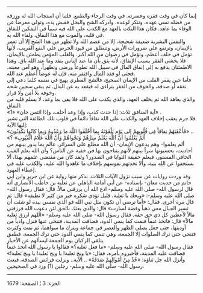 ------------------------------------------------------------------------

إنما كان في وقت فقره وعسرته. في وقت الرجاء والطمع. فلما أن استجاب الله
له ورزقه من فضله نسي عهده، وتنكر لوعده، وأدركه الشح والبخل فقبض يده،
وتولى معرضاً عن الوفاء بما عاهد. فكان هذا النكث بالعهد مع الكذب على الله
فيه سبباً في التمكين للنفاق في قلبه، والموت مع هذا النفاق، ولقاء الله
به.  
والنفس البشرية ضعيفة شحيحة، إلا من عصم الله ولا تطهر من هذا الشح إلا أن
تعمر بالإيمان، وترتفع على ضرورات الأرض، وتنطلق من قيود الحرص على النفع
القريب، لأنها تؤمل في خلف أعظم، وتؤمل في رضوان من الله أكبر. والقلب
المؤمن يطمئن بالإيمان، فلا يخشى الفقر بسبب الإنفاق، لأنه يثق بأن ما عند
الناس ينفد وما عند الله باق. وهذا الاطمئنان يدفع به إلى إنفاق المال في
سبيل الله تطوعاً ورضى وتطهراً، وهو آمن مغبته. فحتى لو فقد المال وافتقر
منه، فإن له عوضاً أعظم عند الله.  
فأما حين يقفر القلب من الإيمان الصحيح، فالشح الفطري يهيج في نفسه كلما
دعي إلى نفقه أو صدقة، والخوف من الفقر يتراءى له فيقعد به عن البذل. ثم
يبقى سجين شحه وخوفه بلا أمن ولا قرار.  
والذي يعاهد الله ثم يخلف العهد، والذي يكذب على الله فلا يفي بما وعد، لا
يسلم قلبه من النفاق:  
«آية المنافق ثلاث: إذا حدث كذب، وإذا وعد أخلف، وإذا ائتمن خان» «1» .  
فلا جرم يعقب إخلاف العهد والكذب على الله نفاقاً دائماً في قلوب تلك الطائفة
التي تشير إليها الآية:  
«فَأَعْقَبَهُمْ نِفاقاً فِي قُلُوبِهِمْ إِلى يَوْمِ يَلْقَوْنَهُ بِما أَخْلَفُوا اللَّهَ ما وَعَدُوهُ وَبِما
كانُوا يَكْذِبُونَ» ..  
«أَلَمْ يَعْلَمُوا أَنَّ اللَّهَ يَعْلَمُ سِرَّهُمْ وَنَجْواهُمْ وَأَنَّ اللَّهَ عَلَّامُ الْغُيُوبِ» ؟  
ألم يعلموا- وهم يدعون الإيمان- أن الله مطلع على السرائر، عالم بما يدور
بينهم من أحاديث، يحسبونها سراً بينهم لأنهم يتناجون بها في خفية عن الناس؟
وأن الله يعلم الغيب الخافي المستور، فيعلم حقيقة النوايا في الصدور؟ ولقد
كان من مقتضى علمهم بهذا، ألا يستخفوا عن الله بنية، وألا تحدثهم نفوسهم
بإخلاف ما عاهدوا الله عليه، والكذب عليه في إعطاء العهود.  
وقد وردت روايات عن سبب نزول الآيات الثلاث، نذكر منها رواية عن ابن جرير
وابن أبي حاتم من حديث معان- بإسناده- عن أبي أمامة الباهلي عن ثعلبة بن
حاطب الأنصاري أنه قال لرسول الله- صلى الله عليه وسلم- ادع الله أن يرزقني
مالاً. قال: فقال رسول الله- صلى الله عليه وسلم-: «ويحك يا ثعلبة، قليل
تؤدي شكره خير من كثير لا تطيقه» قال: ثم قال مرة أخرى. فقال: «أما ترضى أن
تكون مثل نبي الله فو الذي نفسي بيده لو شئت أن تسير الجبال معي ذهباً وفضة
لسارت» قال: والذي بعثك بالحق لئن دعوت الله فرزقني مالاً لأعطين كل ذي حق
حقه. فقال رسول الله- صلى الله عليه وسلم- «اللهم ارزق ثعلبة مالاً» قال:
فاتخذ غنماً فنمت كما ينمي الدود، فضاقت المدينة، فتنحى عنها فنزل وادياً من
أوديتها، حتى جعل يصلي الظهر والعصر في جماعة ويترك ما سواهما، ثم نمت
وكثرت فتنحى حتى ترك الصلوات إلا الجمعة، وهي تنمي كما ينمي الدود حتى ترك
الجمعة، فطفق يتلقى الركبان يوم الجمعة ليسألهم عن الأخبار.  
فقال رسول الله- صلى الله عليه وسلم- «ما فعل ثعلبة؟» فقالوا يا رسول الله
اتخذ غنماً فضاقت عليه المدينة، فأخبروه بأمره، فقال: «يا ويح ثعلبة! يا ويح
ثعلبة! يا ويح ثعلبة!» وأنزل الله جل ثناؤه: «خُذْ مِنْ أَمْوالِهِمْ صَدَقَةً» ..
الآية.. ونزلت فرائض الصدقة، فبعث رسول الله- صلى الله عليه وسلم-
رجلين (1) ورد في الصحيحين.

------------------------------------------------------------------------

الجزء: 3 ¦ الصفحة: 1679
